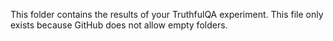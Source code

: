 This folder contains the results of your TruthfulQA experiment. This file only exists because GitHub does not allow empty folders.